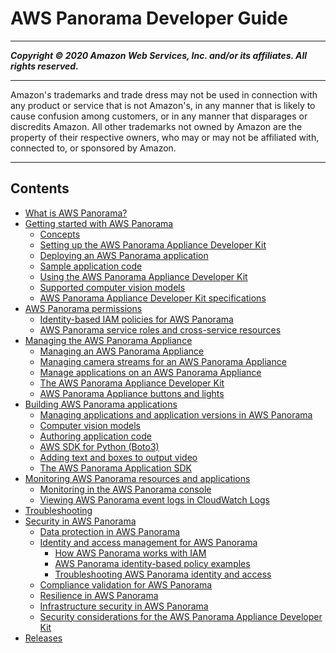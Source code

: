 # AWS Panorama Developer Guide

-----
*****Copyright &copy; 2020 Amazon Web Services, Inc. and/or its affiliates. All rights reserved.*****

-----
Amazon's trademarks and trade dress may not be used in 
     connection with any product or service that is not Amazon's, 
     in any manner that is likely to cause confusion among customers, 
     or in any manner that disparages or discredits Amazon. All other 
     trademarks not owned by Amazon are the property of their respective
     owners, who may or may not be affiliated with, connected to, or 
     sponsored by Amazon.

-----
## Contents
+ [What is AWS Panorama?](panorama-welcome.md)
+ [Getting started with AWS Panorama](panorama-gettingstarted.md)
   + [Concepts](gettingstarted-concepts.md)
   + [Setting up the AWS Panorama Appliance Developer Kit](gettingstarted-setup.md)
   + [Deploying an AWS Panorama application](gettingstarted-deploy.md)
   + [Sample application code](gettingstarted-code.md)
   + [Using the AWS Panorama Appliance Developer Kit](gettingstarted-devkit.md)
   + [Supported computer vision models](gettingstarted-models.md)
   + [AWS Panorama Appliance Developer Kit specifications](gettingstarted-hardware.md)
+ [AWS Panorama permissions](panorama-permissions.md)
   + [Identity-based IAM policies for AWS Panorama](permissions-roles.md)
   + [AWS Panorama service roles and cross-service resources](permissions-services.md)
+ [Managing the AWS Panorama Appliance](panorama-appliance.md)
   + [Managing an AWS Panorama Appliance](appliance-manage.md)
   + [Managing camera streams for an AWS Panorama Appliance](appliance-cameras.md)
   + [Manage applications on an AWS Panorama Appliance](appliance-applications.md)
   + [The AWS Panorama Appliance Developer Kit](appliance-devkit.md)
   + [AWS Panorama Appliance buttons and lights](appliance-buttons.md)
+ [Building AWS Panorama applications](panorama-applications.md)
   + [Managing applications and application versions in AWS Panorama](applications-manage.md)
   + [Computer vision models](applications-models.md)
   + [Authoring application code](applications-code.md)
   + [AWS SDK for Python (Boto3)](applications-awssdk.md)
   + [Adding text and boxes to output video](applications-overlays.md)
   + [The AWS Panorama Application SDK](applications-panoramasdk.md)
+ [Monitoring AWS Panorama resources and applications](panorama-monitoring.md)
   + [Monitoring in the AWS Panorama console](monitoring-console.md)
   + [Viewing AWS Panorama event logs in CloudWatch Logs](monitoring-logging.md)
+ [Troubleshooting](panorama-troubleshooting.md)
+ [Security in AWS Panorama](panorama-security.md)
   + [Data protection in AWS Panorama](security-dataprotection.md)
   + [Identity and access management for AWS Panorama](security-iam.md)
      + [How AWS Panorama works with IAM](security_iam_service-with-iam.md)
      + [AWS Panorama identity-based policy examples](security_iam_id-based-policy-examples.md)
      + [Troubleshooting AWS Panorama identity and access](security_iam_troubleshoot.md)
   + [Compliance validation for AWS Panorama](security-compliance.md)
   + [Resilience in AWS Panorama](security-resilience.md)
   + [Infrastructure security in AWS Panorama](security-infrastructure.md)
   + [Security considerations for the AWS Panorama Appliance Developer Kit](security-devkit.md)
+ [Releases](panorama-releases.md)